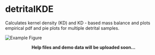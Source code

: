 # detritalKDE
Calculates kernel density (KD) and KD - based mass balance and plots empirical pdf and pie plots for multiple detrital samples.

![Example Figure]()






<p align="center">
  <b>Help files and demo data will be uploaded soon...</b>
</p>

